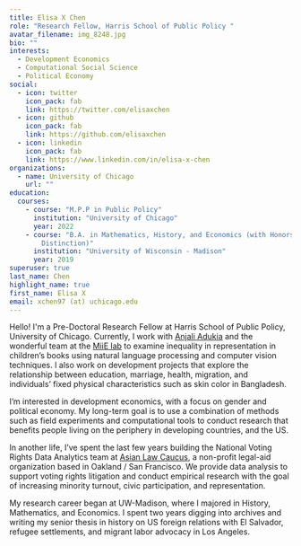 ```yaml
---
title: Elisa X Chen
role: "Research Fellow, Harris School of Public Policy "
avatar_filename: img_8248.jpg
bio: ""
interests:
  - Development Economics
  - Computational Social Science
  - Political Economy
social:
  - icon: twitter
    icon_pack: fab
    link: https://twitter.com/elisaxchen
  - icon: github
    icon_pack: fab
    link: https://github.com/elisaxchen
  - icon: linkedin
    icon_pack: fab
    link: https://www.linkedin.com/in/elisa-x-chen
organizations:
  - name: University of Chicago
    url: ""
education:
  courses:
    - course: "M.P.P in Public Policy"
      institution: "University of Chicago"
      year: 2022
    - course: "B.A. in Mathematics, History, and Economics (with Honors and
        Distinction)"
      institution: "University of Wisconsin - Madison"
      year: 2019
superuser: true
last_name: Chen
highlight_name: true
first_name: Elisa X
email: xchen97 (at) uchicago.edu
---
```

H﻿ello! I'm a Pre-Doctoral Research Fellow at Harris School of Public Policy, University of Chicago. Currently, I work with [Anjali Adukia](https://voices.uchicago.edu/anjali/) and the wonderful team at the [MiiE lab](https://www.miielab.com/) to examine inequality in representation in children’s books using natural language processing and computer vision techniques. I also work on development projects that explore the relationship between education, marriage, health, migration, and individuals’ fixed physical characteristics such as skin color in Bangladesh. 

I’m interested in development economics, with a focus on gender and political economy. My long-term goal is to use a combination of methods such as field experiments and computational tools to conduct research that benefits people living on the periphery in developing countries, and the US. 

In another life, I’ve spent the last few years building the National Voting Rights Data Analytics team at [Asian Law Caucus](https://www.advancingjustice-alc.org/?gclid=Cj0KCQjwyt-ZBhCNARIsAKH1177GrCL7wq4f3pwjc6GI2mNCfN6e5UJg0sP6KAmMZfXDvnwzCYSslG4aAg0wEALw_wcB), a non-profit legal-aid organization based in Oakland / San Francisco. We provide data analysis to support voting rights litigation and conduct empirical research with the goal of increasing minority turnout, civic participation, and representation. 

My research career began at UW-Madison, where I majored in History, Mathematics, and Economics. I spent two years digging into archives and writing my senior thesis in history on US foreign relations with El Salvador, refugee settlements, and migrant labor advocacy in Los Angeles.
